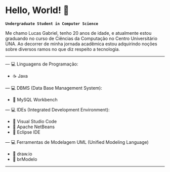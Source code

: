 # Hello, World! 👋

**`Undergraduate Student in Computer Science`**

Me chamo Lucas Gabriel, tenho 20 anos de idade, e atualmente estou graduando no curso de Ciências da Computação no Centro Universitário UNA. Ao decorrer de minha jornada acadêmica estou  adquirindo noções sobre diversos ramos no que diz respeito a tecnologia.

---

— 💻 Linguagens de Programação:
- ☕ Java

— 💻 DBMS (Data Base Management System):
- 🐬 MySQL Workbench

— 💻 IDEs (Integrated Development Environment):
- 🔹 Visual Studio Code
- 🔹 Apache NetBeans
- 🔹 Eclipse IDE

— 💻 Ferramentas de Modelagem UML (Unified Modeling Language)
- 🔹 draw.io
- 🔹 brModelo

---
